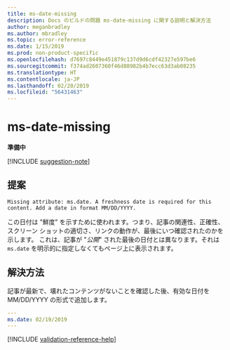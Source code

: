 ```yaml
---
title: ms-date-missing
description: Docs のビルドの問題 ms-date-missing に関する説明と解決方法
author: meganbradley
ms.author: mbradley
ms.topic: error-reference
ms.date: 1/15/2019
ms.prod: non-product-specific
ms.openlocfilehash: d7697c8449e451879c137d9d6cdf42327e597be6
ms.sourcegitcommit: f374ad2607360f46d88982b4b7ecc63d3ab08235
ms.translationtype: HT
ms.contentlocale: ja-JP
ms.lasthandoff: 02/20/2019
ms.locfileid: "56431463"
---
```

# <a name="ms-date-missing"></a>ms-date-missing

**準備中**

[!INCLUDE [suggestion-note](includes/suggestion-note.md)]

## <a name="suggestion"></a>提案

`Missing attribute: ms.date. A freshness date is required for this content. Add a date in format MM/DD/YYYY.`

この日付は "鮮度" を示すために使われます。つまり、記事の関連性、正確性、スクリーン ショットの適切さ、リンクの動作が、最後にいつ確認されたのかを示します。 これは、記事が "*公開*" された最後の日付とは異なります。それは `ms.date` を明示的に指定しなくてもページ上に表示されます。

## <a name="resolution"></a>解決方法

記事が最新で、壊れたコンテンツがないことを確認した後、有効な日付を MM/DD/YYYY の形式で追加します。

```yml
---
ms.date: 02/19/2019
---
```

<!--make sure to add this file to your includes folder and verify the path-->
[!INCLUDE [validation-reference-help](includes/validation-reference-help.md)]
